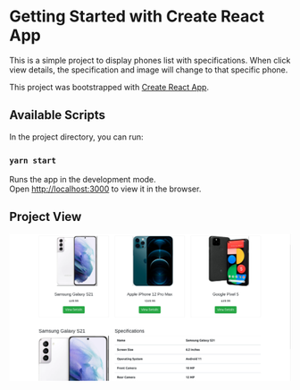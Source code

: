 # Getting Started with Create React App

This is a simple project to display phones list with specifications. When click view details, the specification and image will change to that specific phone.

This project was bootstrapped with [Create React App](https://github.com/facebook/create-react-app).

## Available Scripts

In the project directory, you can run:

### `yarn start`

Runs the app in the development mode.\
Open [http://localhost:3000](http://localhost:3000) to view it in the browser.

## Project View

![project photo](phone-shop.png)

